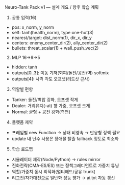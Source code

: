 Neuro-Tank Pack v1 — 설계 개요 / 향후 학습 계획

1) 공통 입력(16)
- pos: x_norm, y_norm
- self: tanh(health_norm), type one-hot(3)
- nearest/target: dist_norm(1), dir_x, dir_y
- centers: enemy_center_dir(2), ally_center_dir(2)
- bullets: threat_scalar(1) + wall_push_vec(2)

2) MLP 16→6→5
- hidden: tanh
- outputs[0..3]: 이동 기저(회피/돌진/공전/벽) softmix
- outputs[4]: 사격 각도 오프셋(리드샷 근사)

3) 역할별 편향
- Tanker: 돌진/벽압 강화, 오프셋 작게
- Dealer: 거리유지(-at) 항 가중, 오프셋 크게
- Normal: 균형 + 공전 강화(측면)

4) 플랫폼 제약
- 프레임별 new Function → 상태 비영속 → 반응형 정책 필요
- update 내 난수 사용은 장애물 탈출 fallback 정도로 최소화

5) 학습 로드맵
- 시뮬레이터 제작(Node/Python) → rules mirror
- 진화전략(CMA-ES/ES) 또는 정책그래디언트로 가중치 튜닝
- 역할/가중치 동시 최적화(멀티헤드/공유 trunk)
- 리그전/자가대전으로 일반화 성능 평가 → ai.txt 자동 갱신
